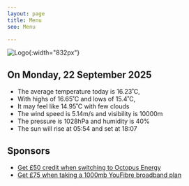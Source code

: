 ```yaml
---
layout: page
title: Menu
seo: Menu

---
```


![Logo](/images/logo.jpg){:width="832px"}

<!-- weather_marker starts -->
## On Monday, 22 September 2025

- The average temperature today is 16.23˚C,
- With highs of 16.65˚C and lows of 15.4˚C,
- It may feel like 14.95˚C with few clouds
- The wind speed is 5.14m/s and visibility is 10000m
- The pressure is 1028hPa and humidity is 40%
- The sun will rise at 05:54 and set at 18:07

<!-- weather_marker ends -->

## Sponsors

- [Get £50 credit when switching to Octopus Energy](https://bit.ly/3oD1nnS)
- [Get £75 when taking a 1000mb YouFibre broadband plan](https://aklam.io/91zWhU?)
